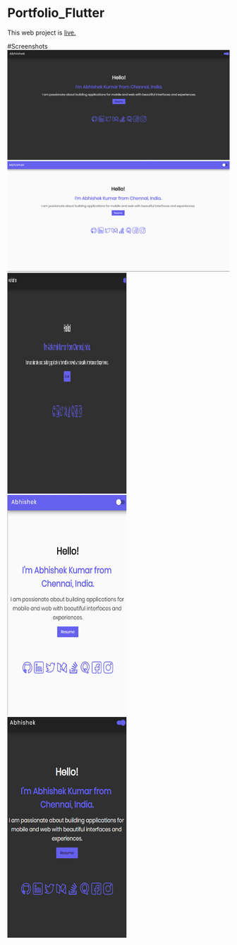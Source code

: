 # Portfolio_Flutter
This web project is [live.](https://www.themoviedb.org/?language=en-US)  

#Screenshots
![](https://github.com/imabhishekkumar/Portfolio_Flutter/blob/master/screenshots/dark_largeScreen.png?raw=true)
![](https://github.com/imabhishekkumar/Portfolio_Flutter/blob/master/screenshots/light_largeScreen.png?raw=true)
<img src="https://github.com/imabhishekkumar/Portfolio_Flutter/blob/master/screenshots/dark_largeScreen.png?raw=true" height="500"
width="270">
<img src="https://github.com/imabhishekkumar/Portfolio_Flutter/blob/master/screenshots/light_smallScreen.png?raw=true" height="500"
width="270">
<img src="https://github.com/imabhishekkumar/Portfolio_Flutter/blob/master/screenshots/dark_smallScreen.png?raw=true" height="500"
width="270">